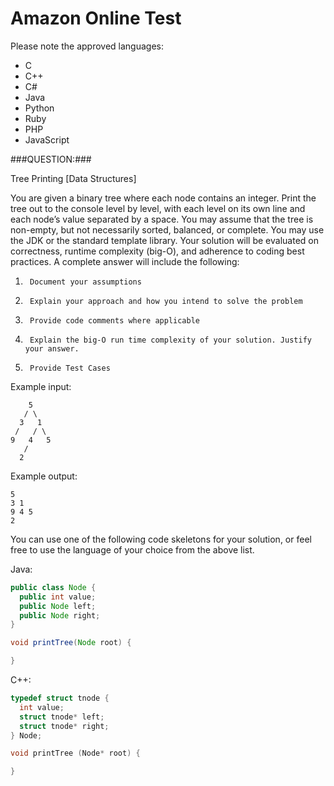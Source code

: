 Amazon Online Test
=========
Please note the approved languages:
* C
* C++
* C#
* Java
* Python
* Ruby
* PHP
* JavaScript


###QUESTION:###

Tree Printing [Data Structures]

You are given a binary tree where each node contains an integer. Print the tree out to the console level by level, with each level on its own line and each node’s value separated by a space. You may assume that the tree is non-empty, but not necessarily sorted, balanced, or complete. You may use the JDK or the standard template library. Your solution will be evaluated on correctness, runtime complexity (big-O), and adherence to coding best practices.  A complete answer will include the following:

1.      Document your assumptions
2.      Explain your approach and how you intend to solve the problem
3.      Provide code comments where applicable
4.      Explain the big-O run time complexity of your solution. Justify your answer.
5.      Provide Test Cases

Example input:
```
    5
   / \
  3   1
 /   / \
9   4   5
   /
  2
```

Example output:
```
5
3 1
9 4 5
2
```

You can use one of the following code skeletons for your solution, or feel free to use the language of your choice from the above list.  

Java:
```java
public class Node {
  public int value;
  public Node left;
  public Node right;
}

void printTree(Node root) {

}
```
C++:
```c++
typedef struct tnode {
  int value;
  struct tnode* left;
  struct tnode* right;
} Node;

void printTree (Node* root) {

}
```
